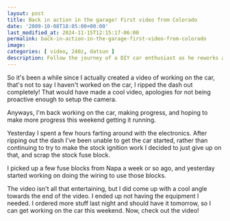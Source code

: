 ```yaml
---
layout: post
title: Back in action in the garage! First video from Colorado
date: '2009-10-08T18:05:00+00:00'
last_modified_at: 2024-11-15T12:15:17-06:00
permalink: back-in-action-in-the-garage-first-video-from-colorado
image: 
categories: [ video, 240z, datsun ]
description: Follow the journey of a DIY car enthusiast as he reworks and upgrades his vehicle's electronics, all captured in an engaging video.
---
```


So it's been a while since I actually created a video of working on the car, that's not to say I haven't worked on the car, I ripped the dash out completely! That would have made a cool video, apologies for not being proactive enough to setup the camera.

Anyways, I'm back working on the car, making progress, and hoping to make more progress this weekend getting it running.

Yesterday I spent a few hours farting around with the electronics. After ripping out the dash I've been unable to get the car started, rather than continuing to try to make the stock ignition work I decided to just give up on that, and scrap the stock fuse block.

I picked up a few fuse blocks from Napa a week or so ago, and yesterday started working on doing the wiring to use those blocks.

The video isn't all that entertaining, but I did come up with a cool angle towards the end of the video. I ended up not having the equipment I needed. I ordered more stuff last night and should have it tomorrow, so I can get working on the car this weekend. Now, check out the video!



